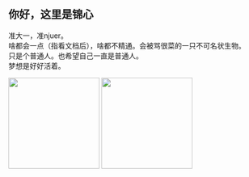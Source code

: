 ## 你好，这里是锦心

准大一，准njuer。   
啥都会一点（指看文档后），啥都不精通。会被骂很菜的一只不可名状生物。   
只是个普通人。也希望自己一直是普通人。  
梦想是好好活着。

<img src="https://github-readme-stats.vercel.app/api?username=Lhcfl&count_private=true&show_icons=true&theme=monokai" height="180px"></img>
<img src="https://github-readme-stats.vercel.app/api/top-langs/?username=Lhcfl&layout=compact&theme=monokai" height="180px"><img>
